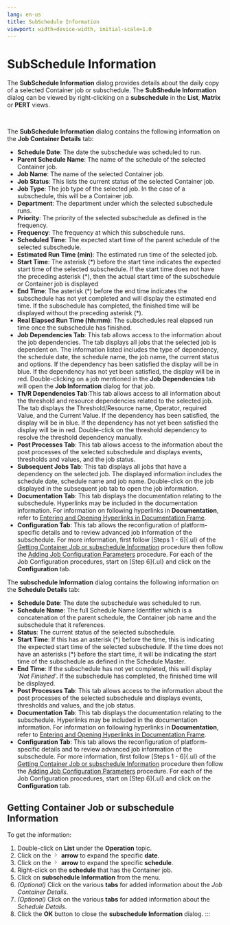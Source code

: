 ```yaml
---
lang: en-us
title: SubSchedule Information
viewport: width=device-width, initial-scale=1.0
---
```


#  SubSchedule Information

The **SubSchedule Information** dialog provides details about the daily
copy of a selected Container job or subschedule. The **SubShedule
Information** dialog can be viewed by right-clicking on a
**subschedule** in the **List**, **Matrix** or **PERT** views.

 

The **SubSchedule Information** dialog contains the following
information on the **Job Container Details** tab:

-   **Schedule Date**: The date the subschedule was scheduled to run.
-   **Parent Schedule Name**: The name of the schedule of the selected
    Container job.
-   **Job Name**: The name of the selected Container job.
-   **Job Status**: This lists the current status of the selected
    Container job.
-   **Job Type**: The job type of the selected job. In the case of a
    subschedule, this will be a Container job.
-   **Department**: The department under which the selected subschedule
    runs.
-   **Priority**: The priority of the selected subschedule as defined in
    the frequency.
-   **Frequency**: The frequency at which this subschedule runs.
-   **Scheduled Time**: The expected start time of the parent schedule
    of the selected subschedule.
-   **Estimated Run Time (min)**: The estimated run time of the selected
    job.
-   **Start Time**: The asterisk (\*) before the start time indicates
    the expected start time of the selected subschedule. If the start
    time does not have the preceding asterisk (\*), then the actual
    start time of the subschedule or Container job is displayed
-   **End Time**: The asterisk (\*) before the end time indicates the
    subschedule has not yet completed and will display the estimated end
    time. If the subschedule has completed, the finished time will be
    displayed without the preceding asterisk (\*).
-   **Real Elapsed Run Time (hh:mm)**: The subschedules real elapsed run
    time once the subschedule has finished.
-   **Job Dependencies Tab**: This tab allows access to the information
    about the job dependencies. The tab displays all jobs that the
    selected job is dependent on. The information listed includes the
    type of dependency, the schedule date, the schedule name, the job
    name, the current status and options. If the dependency has been
    satisfied the display will be in blue. If the dependency has not yet
    been satisfied, the display will be in red. Double-clicking on a job
    mentioned in the **Job Dependencies** tab will open the **Job
    Information** dialog for that job.
-   **Th/R Dependencies Tab**:This tab allows access to all information
    about the threshold and resource dependencies related to the
    selected job. The tab displays the Threshold/Resource name,
    Operator, required Value, and the Current Value. If the dependency
    has been satisfied, the display will be in blue. If the dependency
    has not yet been satisfied the display will be in red. Double-click
    on the threshold dependency to resolve the threshold dependency
    manually.
-   **Post Processes Tab**: This tab allows access to the information
    about the post processes of the selected subschedule and displays
    events, thresholds and values, and the job status.
-   **Subsequent Jobs Tab**: This tab displays all jobs that have a
    dependency on the selected job. The displayed information includes
    the schedule date, schedule name and job name. Double-click on the
    job displayed in the subsequent job tab to open the job information.
-   **Documentation Tab**: This tab displays the documentation relating
    to the subschedule. Hyperlinks may be included in the documentation
    information. For information on following hyperlinks in
    **Documentation**, refer to [Entering and Opening Hyperlinks in     Documentation Frame](Entering-and-Opening-Hyperlinks.md).
-   **Configuration Tab**: This tab allows the reconfiguration of
    platform-specific details and to review advanced job information of
    the subschedule. For more information, first follow [Steps 1 -
    6]{.ul} of the [Getting Container Job or subschedule     Information](#Getting) procedure then follow the [Adding Job
    Configuration Parameters](#Adding) procedure. For each of the Job
    Configuration procedures, start on [Step 6]{.ul} and click on the
    **Configuration** tab.

The **subschedule Information** dialog contains the following
information on the **Schedule Details** tab:

-   **Schedule Date**: The date the subschedule was scheduled to run.
-   **Schedule Name**: The full Schedule Name Identifier which is a
    concatenation of the parent schedule, the Container job name and the
    subschedule that it references.
-   **Status**: The current status of the selected subschedule.
-   **Start Time**: If this has an asterisk (\*) before the time, this
    is indicating the expected start time of the selected subschedule.
    If the time does not have an asterisks (\*) before the start time,
    it will be indicating the start time of the subschedule as defined
    in the Schedule Master.
-   **End Time**: If the subschedule has not yet completed, this will
    display '*Not Finished*'. If the subschedule has completed, the
    finished time will be displayed.
-   **Post Processes Tab**: This tab allows access to the information
    about the post processes of the selected subschedule and displays
    events, thresholds and values, and the job status.
-   **Documentation Tab**: This tab displays the documentation relating
    to the subschedule. Hyperlinks may be included in the documentation
    information. For information on following hyperlinks in
    **Documentation**, refer to [Entering and Opening Hyperlinks in     Documentation Frame](Entering-and-Opening-Hyperlinks.md).
-   **Configuration Tab**: This tab allows the reconfiguration of
    platform-specific details and to review advanced job information of
    the subschedule. For more information, first follow [Steps 1 -
    6]{.ul} of the [Getting Container Job or subschedule     Information](#Getting) procedure then follow the [Adding Job
    Configuration Parameters](#Adding) procedure. For each of the Job
    Configuration procedures, start on [Step 6]{.ul} and click on the
    **Configuration** tab.

## Getting Container Job or subschedule Information

To get the information:

1.  Double-click on **List** under the **Operation** topic.
2.  Click on the ![](../../../Resources/Images/EM/EMarrowtoexpand.png)
    **arrow** to expand the specific **date**.
3.  Click on the ![](../../../Resources/Images/EM/EMarrowtoexpand.png)
    **arrow** to expand the specific **schedule**.
4.  Right-click on the **schedule** that has the Container job.
5.  Click on **subschedule Information** from the menu.
6.  *(Optional)* Click on the various **tabs** for added
    information about the *Job Container Details*.
7.  *(Optional)* Click on the various **tabs** for added
    information about the *Schedule Details*.
8.  Click the **OK** button to close the **subschedule Information**
    dialog.
:::

 

